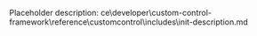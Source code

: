 Placeholder description: ce\developer\custom-control-framework\reference\customcontrol\includes\init-description.md